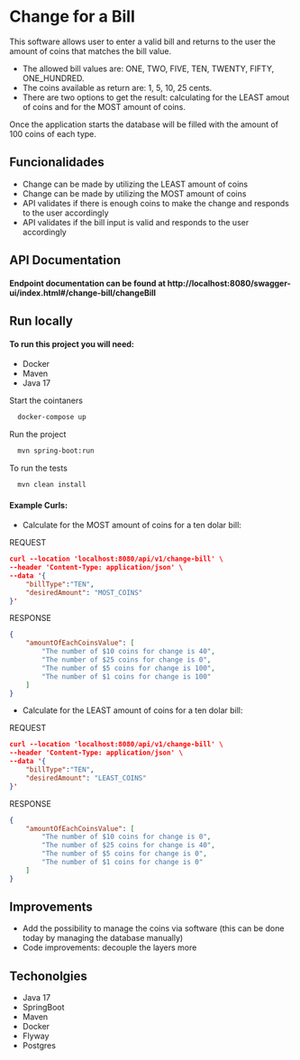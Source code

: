 
# Change for a Bill

This software allows user to enter a valid bill and returns to the user the amount of coins that matches the bill value.

- The allowed bill values are: ONE, TWO, FIVE, TEN, TWENTY, FIFTY, ONE_HUNDRED.
- The coins available as return are: 1, 5, 10, 25 cents.
- There are two options to get the result: calculating for the LEAST amout of coins and for the MOST amount of coins.

Once the application starts the database will be filled with the amount of 100 coins of each type.






## Funcionalidades

- Change can be made by utilizing the LEAST amount of coins
- Change can be made by utilizing the MOST amount of coins
- API validates if there is enough coins to make the change and responds to the user accordingly
- API validates if the bill input is valid and responds to the user accordingly


## API Documentation

#### Endpoint documentation can be found at http://localhost:8080/swagger-ui/index.html#/change-bill/changeBill


## Run locally

#### To run this project you will need:
- Docker
- Maven
- Java 17

Start the cointaners
```bash
  docker-compose up
```

Run the project

```bash
  mvn spring-boot:run
```

To run the tests

```bash
  mvn clean install
```
#### Example Curls:

- Calculate for the MOST amount of coins for a ten dolar bill:

REQUEST

```json
curl --location 'localhost:8080/api/v1/change-bill' \
--header 'Content-Type: application/json' \
--data '{
    "billType":"TEN",
    "desiredAmount": "MOST_COINS"
}'
```



RESPONSE


```json
{
    "amountOfEachCoinsValue": [
        "The number of $10 coins for change is 40",
        "The number of $25 coins for change is 0",
        "The number of $5 coins for change is 100",
        "The number of $1 coins for change is 100"
    ]
}
```




- Calculate for the LEAST amount of coins for a ten dolar bill:

REQUEST

```json
curl --location 'localhost:8080/api/v1/change-bill' \
--header 'Content-Type: application/json' \
--data '{
    "billType":"TEN",
    "desiredAmount": "LEAST_COINS"
}'
```



RESPONSE
```json
{
    "amountOfEachCoinsValue": [
        "The number of $10 coins for change is 0",
        "The number of $25 coins for change is 40",
        "The number of $5 coins for change is 0",
        "The number of $1 coins for change is 0"
    ]
}
```


## Improvements

- Add the possibility to manage the coins via software (this can be done today by managing the database manually)
- Code improvements: decouple the layers more 

## Techonolgies

- Java 17
- SpringBoot
- Maven
- Docker
- Flyway
- Postgres